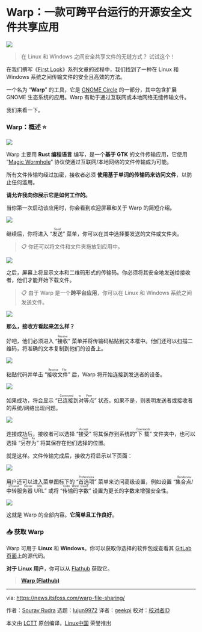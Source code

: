[#]: subject: "Warp: An Open-Source Secure File Sharing App That Works Cross-Platform"
[#]: via: "https://news.itsfoss.com/warp-file-sharing/"
[#]: author: "Sourav Rudra https://news.itsfoss.com/author/sourav/"
[#]: collector: "lujun9972"
[#]: translator: "geekpi"
[#]: reviewer: "wxy"
[#]: publisher: "wxy"
[#]: url: "https://linux.cn/article-16117-1.html"

Warp：一款可跨平台运行的开源安全文件共享应用
======

![][0]

> 在 Linux 和 Windows 之间安全共享文件的无缝方式？ 试试这个！

在我们撰写《[First Look][1]》系列文章的过程中，我们找到了一种在 Linux 和 Windows 系统之间传输文件的安全且高效的方法。

一个名为 “**Warp**” 的工具，它是 [GNOME Circle][2] 的一部分，其中包含扩展 GNOME 生态系统的应用。Warp 有助于通过互联网或本地网络无缝传输文件。

我们来看一下。

### Warp：概述 ⭐

![][3]

Warp 主要用 **Rust 编程语言** 编写，是一个**基于 GTK** 的文件传输应用，它使用 “[Magic Wormhole][4]” 协议使通过互联网/本地网络的文件传输成为可能。

所有文件传输均经过加密，接收者必须 **使用基于单词的传输码来访问文件**，以防止任何滥用。

**请允许我向你展示它是如何工作的。**

当你第一次启动该应用时，你会看到欢迎屏幕和关于 Warp 的简短介绍。

![][5]

继续后，你将进入 “<ruby>发送<rt>Send</rt></ruby>” 菜单，你可以在其中选择要发送的文件或文件夹。

> 📋 你还可以将文件和文件夹拖放到应用中。

![][6]

之后，屏幕上将显示文本和二维码形式的传输码。你必须将其安全地发送给接收者，他们才能开始下载文件。

> 📋 由于 Warp 是一个**跨平台应用**，你可以在 Linux 和 Windows 系统之间发送文件。

![][8]

**那么，接收方看起来怎么样？**

好吧，他们必须进入 “<ruby>接收<rt>Receive</rt></ruby>” 菜单并将传输码粘贴到文本框中。他们还可以扫描二维码，将准确的文本复制到他们的设备上。

![][9]

粘贴代码并单击 “<ruby>接收文件<rt>Receive File</rt></ruby>” 后，Warp 将开始连接到发送者的设备。

![][10]

如果成功，将会显示 “<ruby>已连接到对等点<rt>Connected to Peer</rt></ruby>” 状态。如果不是，则表明发送者或接收者的系统/网络出现问题。

![][11]

连接成功后，接收者可以选择 “<ruby>接受<rt>Accept</rt></ruby>” 将其保存到系统的“<ruby>下载<rt>Downlaods</rt></ruby>” 文件夹中，也可以选择 “<ruby>另存为<rt>Save As</rt></ruby>” 将其保存在他们选择的位置。

就是这样。文件传输完成后，接收方将显示以下页面：

![][13]

用户还可以进入菜单图标下的 “<ruby>首选项<rt>Preferences</rt></ruby>” 菜单来访问高级设置，例如设置 “<ruby>集合点/中转服务器 URL<rt>Rendezvous/Transit Server URL</rt></ruby>” 或将 “<ruby>传输码字数<rt>Code Word Count</rt></ruby>” 设置为更长的字数来增强安全性。

![][14]

这就是 Warp 的全部内容。**它简单且工作良好**。

### 📥 获取 Warp

Warp 可用于 **Linux** 和 **Windows**。你可以获取你选择的软件包或查看其 [GitLab 页面][16]上的源代码。

**对于 Linux 用户**，你可以从 [Flathub][17] 获取它。

> **[Warp (Flathub)][17]**

--------------------------------------------------------------------------------

via: https://news.itsfoss.com/warp-file-sharing/

作者：[Sourav Rudra][a]
选题：[lujun9972][b]
译者：[geekpi](https://github.com/geekpi)
校对：[校对者ID](https://github.com/校对者ID)

本文由 [LCTT](https://github.com/LCTT/TranslateProject) 原创编译，[Linux中国](https://linux.cn/) 荣誉推出

[a]: https://news.itsfoss.com/author/sourav/
[b]: https://github.com/lujun9972
[1]: https://news.itsfoss.com/tag/first-look/
[2]: https://circle.gnome.org/
[3]: https://news.itsfoss.com/content/images/2023/06/Warp_X.jpg
[4]: https://github.com/magic-wormhole/magic-wormhole#magic-wormhole
[5]: https://news.itsfoss.com/content/images/2023/06/Warp_1.jpg
[6]: https://news.itsfoss.com/content/images/2023/06/Warp_2.jpg
[7]: https://news.itsfoss.com/content/images/size/w256h256/2022/08/android-chrome-192x192.png
[8]: https://news.itsfoss.com/content/images/2023/06/Warp_3.jpg
[9]: https://news.itsfoss.com/content/images/2023/06/Warp_4-1.jpg
[10]: https://news.itsfoss.com/content/images/2023/06/Warp_5.jpg
[11]: https://news.itsfoss.com/content/images/2023/06/Warp_6.jpg
[12]: https://news.itsfoss.com/content/images/2023/06/Warp_7.jpg
[13]: https://news.itsfoss.com/content/images/2023/06/Warp_8.jpg
[14]: https://news.itsfoss.com/content/images/2023/06/Warp_9.jpg
[15]: https://itsfoss.com/content/images/size/w256h256/2022/12/android-chrome-192x192.png
[16]: https://gitlab.gnome.org/World/warp
[17]: https://flathub.org/apps/app.drey.Warp
[18]: https://linuxhandbook.com/tag/bash-beginner/
[19]: https://itsfoss.community/
[20]: https://itsfoss.com/newsletter/
[0]: https://news.itsfoss.com/content/images/size/w1304/2023/08/warp-first-look.png